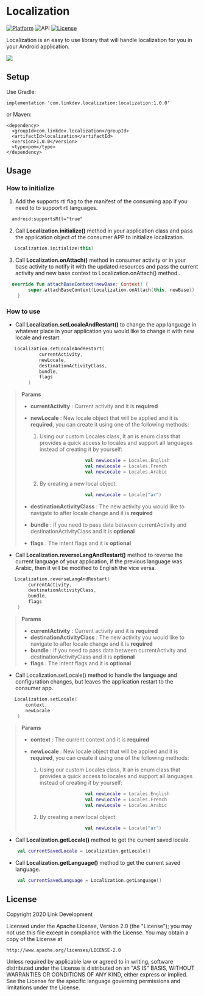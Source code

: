 # Localization

[![Platform](https://img.shields.io/badge/platform-android-brightgreen.svg)](https://developer.android.com/index.html)
![API](https://img.shields.io/badge/Min--SDK-21-yellowgreen)
[![License](https://img.shields.io/badge/license-Apache%202.0-blue.svg)](http://www.apache.org/licenses/LICENSE-2.0)

Localization is an easy to use library that will handle localization for you in your Android application.

![](images/localization_sample.gif)

## Setup

Use Gradle:
```
implementation 'com.linkdev.localization:localization:1.0.0'
```
or Maven:
```
<dependency>
  <groupId>com.linkdev.localization</groupId>
  <artifactId>localization</artifactId>
  <version>1.0.0</version>
  <type>pom</type>
</dependency>
```

## Usage
### How to initialize

1. Add the supports rtl flag to the manifest of the consuming app if you need to to support rtl languages.
```xml
  android:supportsRtl="true"
```

2. Call **Localization.initialize()** method in your application class and pass the application object of the consumer APP to initialize localization.
```kotlin
   Localization.initialize(this)
```

3. Call **Localization.onAttach()** method in consumer activity or in your base activity to notify it with the updated resources and pass the current activity and new base context to Localization.onAttach() method..

```kotlin
  override fun attachBaseContext(newBase: Context) {
        super.attachBaseContext(Localization.onAttach(this, newBase))
    }
```

### How to use

* Call **Localization.setLocaleAndRestart()** to change the app language in whatever place in your application you would like to change it with new locale and restart.
```kotlin
   Localization.setLocaleAndRestart(
            currentActivity,
            newLocale,
            destinationActivityClass,
            bundle,
            flags 
        )
```

>  **Params**
>   * **currentActivity** : Current activity and it is **required**
>   * **newLocale** : New locale object that will be applied and it is **required**, you can create it using one of the following methods:
>        1. Using our custom Locales class, It an is enum class that provides a quick access to locales and support all languages instead of creating it by yourself:
>
>        ``` kotlin
>                            val newLocale = Locales.English
>                            val newLocale = Locales.French
>                            val newLocale = Locales.Arabic
>        ```
>
>        2. By creating a new local object:
>
>        ``` kotlin
>                            val newLocale = Locale("ar")
>        ```
>   * **destinationActivityClass** : The new activity you would like to navigate to after locale change and it is **required**
>   * **bundle** : If you need to pass data between currentActivity and destinationActivityClass and it is **optional**
>   * **flags** : The intent flags and it is **optional**


* Call **Localization.reverseLangAndRestart()** method to reverse the current language of your application, if the previous language was Arabic, then it will be modified to English the vice versa.

```kotlin
   Localization.reverseLangAndRestart(
        currentActivity,
        destinationActivityClass,
        bundle,
        flags
    )
```
>  **Params**
>   * **currentActivity** : Current activity and it is **required**
>   * **destinationActivityClass** : The new activity you would like to navigate to after locale change and it is **required**
>   * **bundle** : If you need to pass data between currentActivity and destinationActivityClass and it is **optional**
>   * **flags** : The intent flags and it is **optional**


* Call Localization.setLocale() method to handle the language and configuration changes, but leaves the application restart to the consumer app.
```kotlin
   Localization.setLocale(
       context, 
       newLocale
    )
```
>  **Params**
>   * **context** : The current context and it is **required**
>   * **newLocale** : New locale object that will be applied and it is **required**, you can create it using one of the following methods:
>
>        1. Using our custom Locales class, It an is enum class that provides a quick access to locales and support all languages instead of creating it by yourself:
>
>        ``` kotlin
>                            val newLocale = Locales.English
>                            val newLocale = Locales.French
>                            val newLocale = Locales.Arabic
>        ```
>
>        2. By creating a new local object:
>
>        ``` kotlin
>                            val newLocale = Locale("ar")
>        ```

* Call **Localization.getLocale()** method to get the current saved locale.
```kotlin
    val currentSavedLocale = Localization.getLocale()
```


* Call **Localization.getLanguage()** method to get the current saved language.

```kotlin
    val currentSavedLanguage = Localization.getLanguage()
```

## License
Copyright 2020 Link Development

Licensed under the Apache License, Version 2.0 (the "License");
you may not use this file except in compliance with the License.
You may obtain a copy of the License at

    http://www.apache.org/licenses/LICENSE-2.0

Unless required by applicable law or agreed to in writing, software
distributed under the License is distributed on an "AS IS" BASIS,
WITHOUT WARRANTIES OR CONDITIONS OF ANY KIND, either express or implied.
See the License for the specific language governing permissions and
limitations under the License.


